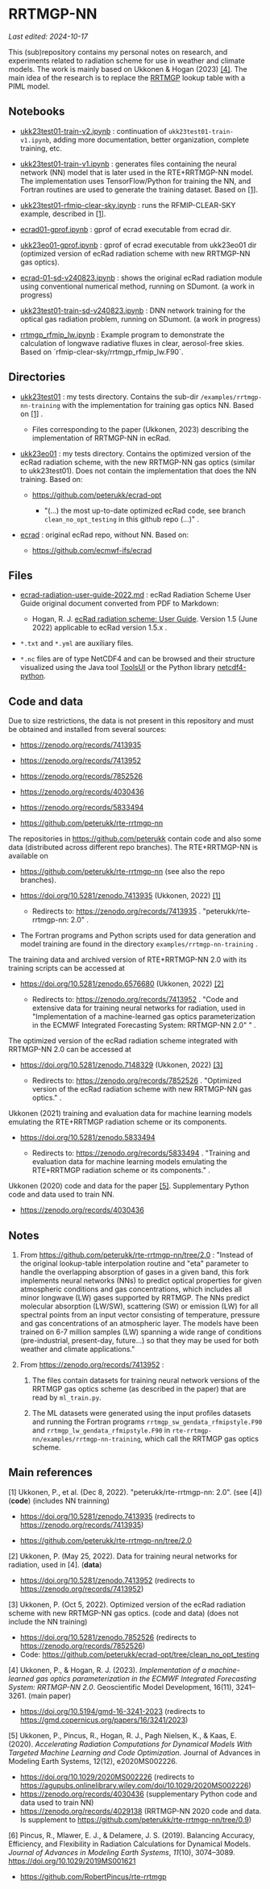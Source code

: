 # RRTMGP-NN

*Last edited: 2024-10-17*

This (sub)repository contains my personal notes on research, and experiments related to radiation scheme for use in weather and climate models. The work is mainly based on Ukkonen & Hogan (2023) [[4]](#ref04). The main idea of ​​the research is to replace the [RRTMGP](https://github.com/earth-system-radiation/rte-rrtmgp) lookup table with a PIML model.

## Notebooks

- [ukk23test01-train-v2.ipynb](ukk23test01-train-v2.ipynb) : continuation of `ukk23test01-train-v1.ipynb`, adding more documentation, better organization, complete training, etc.

- [ukk23test01-train-v1.ipynb](ukk23test01-train-v1.ipynb) : generates files containing the neural network (NN) model that is later used in the RTE+RRTMGP-NN model. The implementation uses TensorFlow/Python for training the NN, and Fortran routines are used to generate the training dataset. Based on [[1]](#ref01).

- [ukk23test01-rfmip-clear-sky.ipynb](ukk23test01-rfmip-clear-sky.ipynb) : runs the RFMIP-CLEAR-SKY example, described in [[1]](#ref01).

- [ecrad01-gprof.ipynb](ecrad01-gprof.ipynb) : gprof of ecrad executable from ecrad dir.

- [ukk23eo01-gprof.ipynb](ukk23eo01-gprof.ipynb) : gprof of ecrad executable from ukk23eo01 dir (optimized version of ecRad radiation scheme with new RRTMGP-NN gas optics).

- [ecrad-01-sd-v240823.ipynb](ecrad-01-sd-v240823.ipynb) : shows the original ecRad radiation module using conventional numerical method, running on SDumont. (a work in progress)

- [ukk23test01-train-sd-v240823.ipynb](ukk23test01-train-sd-v240823.ipynb) : DNN network training for the optical gas radiation problem, running on SDumont. (a work in progress)

- [rrtmgp_rfmip_lw.ipynb](rrtmgp_rfmip_lw.ipynb) : Example program to demonstrate the calculation of longwave radiative fluxes in clear, aerosol-free skies. Based on ´rfmip-clear-sky/rrtmgp_rfmip_lw.F90`.

## Directories

- [ukk23test01](ukk23test01) : my tests directory. Contains the sub-dir `/examples/rrtmgp-nn-training` with the implementation for training gas optics NN. Based on [[1]](#ref01) .
  
  - Files corresponding to the paper (Ukkonen, 2023) describing the implementation of RRTMGP-NN in ecRad.

- [ukk23eo01](ukk23eo01) : my tests directory. Contains the optimized version of the ecRad radiation scheme, with the new RRTMGP-NN gas optics (similar to ukk23test01). Does not contain the implementation that does the NN training. Based on:
  
  - <https://github.com/peterukk/ecrad-opt>
    
    - "(...) the most up-to-date optimized ecRad code, see branch `clean_no_opt_testing` in this github repo (...)" .

- [ecrad](ecrad) : original ecRad repo, without NN. Based on:
  
  - <https://github.com/ecmwf-ifs/ecrad>

## Files

- [ecrad-radiation-user-guide-2022.md](ecrad-radiation-user-guide-2022.md) : ecRad Radiation Scheme User Guide original document converted from PDF to Markdown:
  
  - Hogan, R. J. [ecRad radiation scheme: User Guide](https://confluence.ecmwf.int/download/attachments/70945505/ecrad_documentation.pdf?version=5&modificationDate=1655480733414&api=v2). Version 1.5 (June 2022) applicable to ecRad version 1.5.x .

- `*.txt` and `*.yml` are auxiliary files.

- `*.nc` files are of type NetCDF4 and can be browsed and their structure visualized using the Java tool [ToolsUI](https://docs.unidata.ucar.edu/netcdf-java/current/userguide/reading_cdm.html) or the Python library [netcdf4-python](https://github.com/Unidata/netcdf4-python).

## Code and data

Due to size restrictions, the data is not present in this repository and must be obtained and installed from several sources:

- <https://zenodo.org/records/7413935>

- <https://zenodo.org/records/7413952>

- <https://zenodo.org/records/7852526>

- <https://zenodo.org/records/4030436>

- <https://zenodo.org/records/5833494>

- <https://github.com/peterukk/rte-rrtmgp-nn>

The repositories in <https://github.com/peterukk> contain code and also some data (distributed across different repo branches). The RTE+RRTMGP-NN is available on

- <https://github.com/peterukk/rte-rrtmgp-nn> (see also the repo branches).

- <https://doi.org/10.5281/zenodo.7413935> (Ukkonen, 2022) [[1]](#ref01)
  
  - Redirects to: <https://zenodo.org/records/7413935> . "peterukk/rte-rrtmgp-nn: 2.0" .

- The Fortran programs and Python scripts used for data generation and model training are found in the directory `examples/rrtmgp-nn-training` .

The training data and archived version of RTE+RRTMGP-NN 2.0 with its training scripts can be accessed at

- <https://doi.org/10.5281/zenodo.6576680> (Ukkonen, 2022) [[2]](#ref02)
  
  - Redirects to: <https://zenodo.org/records/7413952> .  "Code and extensive data for training neural networks for radiation, used in "Implementation of a machine-learned gas optics parameterization in the ECMWF Integrated Forecasting System: RRTMGP-NN 2.0" " .

The optimized version of the ecRad radiation scheme integrated with RRTMGP-NN 2.0 can be accessed at

- <https://doi.org/10.5281/zenodo.7148329> (Ukkonen, 2022) [[3]](#ref03)
  
  - Redirects to: <https://zenodo.org/records/7852526> . "Optimized version of the ecRad radiation scheme with new RRTMGP-NN gas optics." .

Ukkonen (2021) training and evaluation data for machine learning models emulating the RTE+RRTMGP radiation scheme or its components. 

- <https://doi.org/10.5281/zenodo.5833494>
  
  - Redirects to: <https://zenodo.org/records/5833494> . "Training and evaluation data for machine learning models emulating the RTE+RRTMGP radiation scheme or its components." .

Ukkonen (2020) code and data for the paper [[5]](#ref05). Supplementary Python code and data used to train NN.

- <https://zenodo.org/records/4030436>

## Notes

1. From <https://github.com/peterukk/rte-rrtmgp-nn/tree/2.0> : "Instead of the original lookup-table interpolation routine and "eta" parameter to handle the overlapping absorption of gases in a given band, this fork implements neural networks (NNs) to predict optical properties for given atmospheric conditions and gas concentrations, which includes all minor longwave (LW) gases supported by RRTMGP. The NNs predict molecular absorption (LW/SW), scattering (SW) or emission (LW) for all spectral points from an input vector consisting of temperature, pressure and gas concentrations of an atmospheric layer. The models have been trained on 6-7 million samples (LW) spanning a wide range of conditions (pre-industrial, present-day, future...) so that they may be used for both weather and climate applications."

2. From <https://zenodo.org/records/7413952> :
   
   1. The files contain datasets for training neural network versions of the RRTMGP gas optics scheme (as described in the paper) that are read by `ml_train.py`.
   
   2. The ML datasets were generated using the input profiles datasets and running the Fortran programs `rrtmgp_sw_gendata_rfmipstyle.F90` and `rrtmgp_lw_gendata_rfmipstyle.F90` in `rte-rrtmgp-nn/examples/rrtmgp-nn-training`, which call the RRTMGP gas optics scheme.

## Main references

<a id="ref01">[1]</a> Ukkonen, P., et al. (Dec 8, 2022). "peterukk/rte-rrtmgp-nn: 2.0". (see [4]) (**code**) (includes NN trainning)

- <https://doi.org/10.5281/zenodo.7413935> (redirects to <https://zenodo.org/records/7413935>)

- <https://github.com/peterukk/rte-rrtmgp-nn/tree/2.0>

<a id="ref02">[2]</a> Ukkonen, P. (May 25, 2022). Data for training neural networks for radiation, used in [4]. (**data**)

- <https://doi.org/10.5281/zenodo.7413952> (redirects to <https://zenodo.org/records/7413952>)

<a id="ref03">[3]</a> Ukkonen, P. (Oct 5, 2022). Optimized version of the ecRad radiation scheme with new RRTMGP-NN gas optics. (code and data) (does not include the NN training)

- <https://doi.org/10.5281/zenodo.7852526> (redirects to <https://zenodo.org/records/7852526>)
- Code: <https://github.com/peterukk/ecrad-opt/tree/clean_no_opt_testing>

<a id="ref04">[4]</a> Ukkonen, P., & Hogan, R. J. (2023). *Implementation of a machine-learned gas optics parameterization in the ECMWF Integrated Forecasting System: RRTMGP-NN 2.0*. Geoscientific Model Development, 16(11), 3241–3261. (main paper)

- <https://doi.org/10.5194/gmd-16-3241-2023> (redirects to <https://gmd.copernicus.org/papers/16/3241/2023>)

[5] Ukkonen, P., Pincus, R., Hogan, R. J., Pagh Nielsen, K., & Kaas, E. (2020). *Accelerating Radiation Computations for Dynamical Models With Targeted Machine Learning and Code Optimization*. Journal of Advances in Modeling Earth Systems, 12(12), e2020MS002226.

- https://doi.org/10.1029/2020MS002226 (redirects to https://agupubs.onlinelibrary.wiley.com/doi/10.1029/2020MS002226)
- <https://zenodo.org/records/4030436> (supplementary Python code and data used to train NN)
- https://zenodo.org/records/4029138 (RRTMGP-NN 2020 code and data. Is supplement to <https://github.com/peterukk/rte-rrtmgp-nn/tree/0.9>)

[6] Pincus, R., Mlawer, E. J., & Delamere, J. S. (2019). Balancing Accuracy, Efficiency, and Flexibility in Radiation Calculations for Dynamical Models. *Journal of Advances in Modeling Earth Systems*, *11*(10), 3074–3089. https://doi.org/10.1029/2019MS001621

- <https://github.com/RobertPincus/rte-rrtmgp> 
